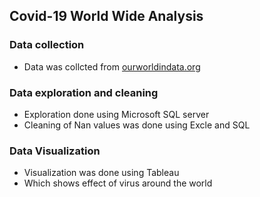 ## Covid-19 World Wide Analysis

### Data collection
- Data was collcted from [ourworldindata.org](https://ourworldindata.org/coronavirus)

### Data exploration and cleaning
- Exploration done using Microsoft SQL server 
- Cleaning of Nan values was done using Excle and SQL

### Data Visualization 
- Visualization was done using Tableau 
- Which shows effect of virus around the world
